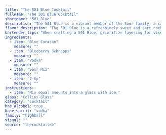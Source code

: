 ```yaml
---
title: "The 501 Blue Cocktail"
fullname: "The 501 Blue Cocktail"
shortname: "501 Blue"
description: "The 501 Blue is a vibrant member of the Sour family, a category known for its tart and refreshing nature.  While its exact origin is unknown, its combination of sweet and tart flavors suggests a likely American invention, born from the desire for a colorful and exciting drink. "
flavor_description: "The 501 Blue is a refreshingly sweet and tart cocktail with a vibrant blue hue. The Blue Curacao delivers a citrusy sweetness, balanced by the tartness of the sour mix. Blueberry Schnapps adds a juicy blueberry flavor, while the vodka provides a clean, smooth base. The 7-Up adds a bubbly, effervescent touch and mellows the sweetness. Overall, it's a light and fruity cocktail perfect for warm weather. "
bartender_tips: "When crafting a 501 Blue, prioritize layering for visual appeal. Pour the Blue Curacao first, followed by the Blueberry Schnapps for a vibrant gradient. Gently add the vodka and sour mix, then top with 7-Up.  A light shake with ice before pouring will ensure a chilled and balanced drink. Garnish with a blueberry for an extra touch. "
ingredients:
  - item: "Blue Curacao"
    measure: ""
  - item: "Blueberry Schnapps"
    measure: ""
  - item: "Vodka"
    measure: ""
  - item: "Sour Mix"
    measure: ""
  - item: "7-Up"
    measure: ""
instructions:
  - item: "Mix equal amounts into a glass with ice."
glass: "Collins Glass"
category: "cocktail"
has_alcohol: true
base_spirit: "vodka"
family: "highball"
visual: ""
source: "thecocktaildb"
---
```


